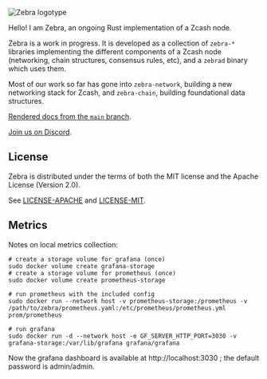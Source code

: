 ![Zebra logotype](https://www.zfnd.org/images/zebra-logotype.png)

Hello! I am Zebra, an ongoing Rust implementation of a Zcash node.

Zebra is a work in progress.  It is developed as a collection of `zebra-*`
libraries implementing the different components of a Zcash node (networking,
chain structures, consensus rules, etc), and a `zebrad` binary which uses them.

Most of our work so far has gone into `zebra-network`, building a new
networking stack for Zcash, and `zebra-chain`, building foundational data
structures.

[Rendered docs from the `main` branch](https://doc.zebra.zfnd.org).

[Join us on Discord](https://discord.gg/na6QZNd).

## License

Zebra is distributed under the terms of both the MIT license
and the Apache License (Version 2.0).

See [LICENSE-APACHE](LICENSE-APACHE) and [LICENSE-MIT](LICENSE-MIT).

## Metrics

Notes on local metrics collection:

```
# create a storage volume for grafana (once)
sudo docker volume create grafana-storage
# create a storage volume for prometheus (once)
sudo docker volume create prometheus-storage

# run prometheus with the included config
sudo docker run --network host -v prometheus-storage:/prometheus -v /path/to/zebra/prometheus.yaml:/etc/prometheus/prometheus.yml  prom/prometheus

# run grafana
sudo docker run -d --network host -e GF_SERVER_HTTP_PORT=3030 -v grafana-storage:/var/lib/grafana grafana/grafana
```

Now the grafana dashboard is available at http://localhost:3030 ; the default password is admin/admin.
